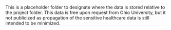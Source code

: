 This is a placeholder folder to designate where the data is stored relative to the project folder. This data is free upon request from Ohio University, but it not publicized as propagation of the sensitive healthcare data is still intended to be minimized.
